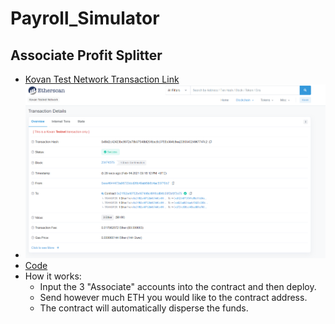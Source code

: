 # Payroll_Simulator

## Associate Profit Splitter
* [Kovan Test Network Transaction Link](https://kovan.etherscan.io/tx/0xf8d2c42423bc8672e78b37548bf251bec9c3755b384b8ea208034024967747c2)
* ![Screenshot](images/screenshot.png)
* [Code](code/AssociateProfitSplitter.sol)
* How it works:
    * Input the 3 "Associate" accounts into the contract and then deploy.
    * Send however much ETH you would like to the contract address.
    * The contract will automatically disperse the funds.